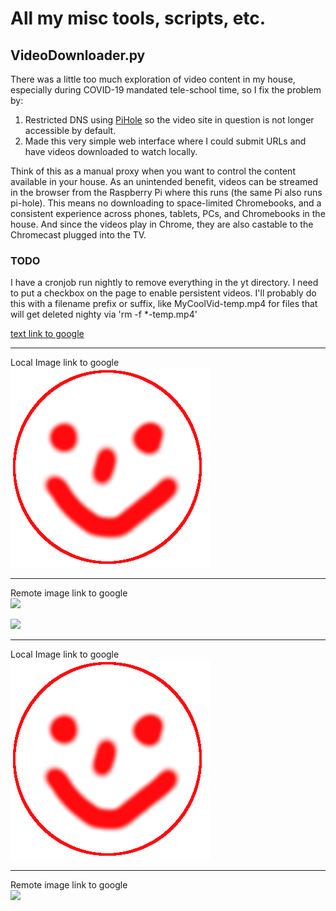 # All my misc tools, scripts, etc.
## VideoDownloader.py
There was a little too much exploration of video content in my house, especially during COVID-19 mandated tele-school time, so I fix the problem by:
1. Restricted DNS using [PiHole](https://pi-hole.net/) so the video site in question is not longer accessible by default.
1. Made this very simple web interface where I could submit URLs and have videos downloaded to watch locally.  

Think of this as a manual proxy when you want to control the content available in your house.  As an unintended benefit, videos can be streamed in the browser from the Raspberry Pi where this runs (the same Pi also runs pi-hole).  This means no downloading to space-limited Chromebooks, and a consistent experience across phones, tablets, PCs, and Chromebooks in the house.  And since the videos play in Chrome, they are also castable to the Chromecast plugged into the TV.

### TODO
I have a cronjob run nightly to remove everything in the yt directory.  I need to put a checkbox on the page to enable persistent videos.  I'll probably do this with a filename prefix or suffix, like MyCoolVid-temp.mp4 for files that will get deleted nighty via 'rm -f *-temp.mp4'

<a href="https://www.google.com">text link to google</a>
<hr>
Local Image link to google<br>
<a href="https://www.google.com"><img src="smile.png"></a>
<hr>
Remote image link to google<br>
<a href="https://www.google.com"><img src="https://sites.psu.edu/siowfa16/files/2016/10/YeDYzSR-10apkm4-300x295.png"></a>



<a href="https://www.google.com"><img src="text link to google"></a>
<hr>
Local Image link to google<br>
<a href="http://www.google.com"> <img src="smile.png"> </a>
<hr>
Remote image link to google<br>
<a href="http://google.com"> <img src="/siowfa16/files/2016/10/YeDYzSR-10apkm4-300x295.png"> </a>
